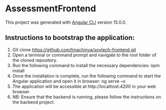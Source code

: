 # AssessmentFrontend

This project was generated with [Angular CLI](https://github.com/angular/angular-cli) version 15.0.0.
## Instructions to bootstrap the application:
1.	Git clone https://github.com/tmachinya/sovtech-frontend.git
2.	Open a terminal or command prompt and navigate to the root folder of the cloned repository.
3.	Run the following command to install the necessary dependencies: npm install
4.	Once the installation is complete, run the following command to start the Angular application and open it in browser: ng serve –o
5.	The application will be accessible at http://localhost:4200 in your web browser.
6.	NB: Ensure that the backend is running, please follow the instructions on the backend project.
